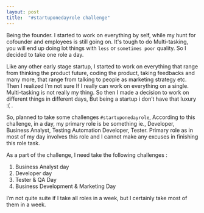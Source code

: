 ```yaml
---
layout: post
title:  "#startuponedayrole challenge"
---
```


Being the founder. I started to work on everything by self, while my hunt for cofounder and employees is still going on. It's tough to do Multi-tasking, you will end up doing
lot things with `less` or `sometimes poor` quality. So I decided to take one role a day.
<!--/excerpt-->

Like any other early stage startup, I started to work on everything that range from thinking the product future, coding the product, taking feedbacks and many more, that range from talking to people as marketing strategy etc. Then I realized I’m not sure If I really can work on everything on a single. Multi-tasking is not really my thing. So then I made a decision to work on different things in different days, But being a startup i don’t have that luxury :( .


So, planned to take some challenges `#startuponedayrole`, According to this challenge, in a day, my primary role is be something ie., Developer, Business Analyst, Testing Automation Developer, Tester. Primary role as in most of my day involves this role and I cannot make any excuses in finishing this role task.

As a part of the challenge, I need take the following challenges :

  1. Business Analyst day
  2. Developer day
  3. Tester & QA Day
  4. Business Development & Marketing Day

I’m not quite suite if I take all roles in a week, but I certainly take most of them in a week.  
